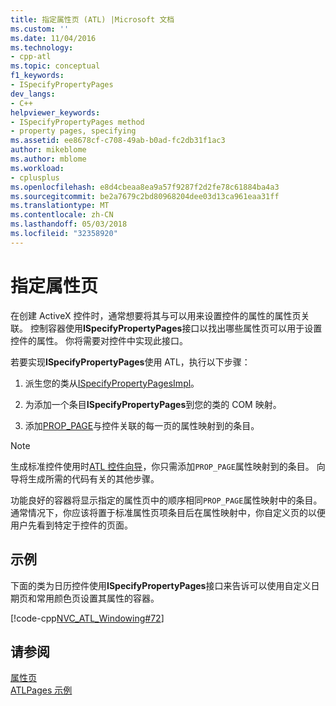 ```yaml
---
title: 指定属性页 (ATL) |Microsoft 文档
ms.custom: ''
ms.date: 11/04/2016
ms.technology:
- cpp-atl
ms.topic: conceptual
f1_keywords:
- ISpecifyPropertyPages
dev_langs:
- C++
helpviewer_keywords:
- ISpecifyPropertyPages method
- property pages, specifying
ms.assetid: ee8678cf-c708-49ab-b0ad-fc2db31f1ac3
author: mikeblome
ms.author: mblome
ms.workload:
- cplusplus
ms.openlocfilehash: e8d4cbeaa8ea9a57f9287f2d2fe78c61884ba4a3
ms.sourcegitcommit: be2a7679c2bd80968204dee03d13ca961eaa31ff
ms.translationtype: MT
ms.contentlocale: zh-CN
ms.lasthandoff: 05/03/2018
ms.locfileid: "32358920"
---
```

# <a name="specifying-property-pages"></a>指定属性页
在创建 ActiveX 控件时，通常想要将其与可以用来设置控件的属性的属性页关联。 控制容器使用**ISpecifyPropertyPages**接口以找出哪些属性页可以用于设置控件的属性。 你将需要对控件中实现此接口。  
  
 若要实现**ISpecifyPropertyPages**使用 ATL，执行以下步骤：  
  
1.  派生您的类从[ISpecifyPropertyPagesImpl](../atl/reference/ispecifypropertypagesimpl-class.md)。  
  
2.  为添加一个条目**ISpecifyPropertyPages**到您的类的 COM 映射。  
  
3.  添加[PROP_PAGE](reference/property-map-macros.md#prop_page)与控件关联的每一页的属性映射到的条目。  
  
> [!NOTE]
>  生成标准控件使用时[ATL 控件向导](../atl/reference/atl-control-wizard.md)，你只需添加`PROP_PAGE`属性映射到的条目。 向导将生成所需的代码有关的其他步骤。  
  
 功能良好的容器将显示指定的属性页中的顺序相同`PROP_PAGE`属性映射中的条目。 通常情况下，你应该将置于标准属性页项条目后在属性映射中，你自定义页的以便用户先看到特定于控件的页面。  
  
## <a name="example"></a>示例  
 下面的类为日历控件使用**ISpecifyPropertyPages**接口来告诉可以使用自定义日期页和常用颜色页设置其属性的容器。  
  
 [!code-cpp[NVC_ATL_Windowing#72](../atl/codesnippet/cpp/specifying-property-pages_1.h)]  
  
## <a name="see-also"></a>请参阅  
 [属性页](../atl/atl-com-property-pages.md)   
 [ATLPages 示例](../visual-cpp-samples.md)

